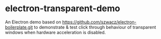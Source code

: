 # electron-transparent-demo

An Electron demo based on https://github.com/szwacz/electron-boilerplate.git
to demonstrate & test click through behaviour of transparent windows when hardware acceleration is disabled.
